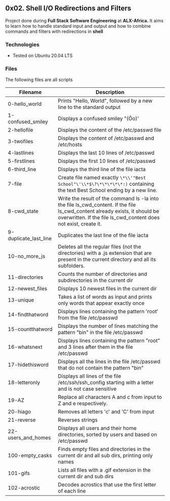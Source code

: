 ## 0x02. Shell I/O Redirections and Filters
Project done during **Full Stack Software Engineering** at **ALX-Africa.** It aims to learn how to handle standard input and output and how to combine commands and filters with redirections in **shell**

### Technologies
* Tested on Ubuntu 20.04 LTS

### Files
The following files are all scripts

|Filename   |Description   |
--- | --- 
0-hello_world | Prints "Hello, World", followed by a new line to the standard output
1-confused_smiley | Displays a confused smiley "(Ôo)'
2-hellofile | Displays the content of the /etc/passwd file
3-twofiles | Displays the content of /etc/passwd and /etc/hosts
4-lastlines | Displays the last 10 lines of /etc/passwd
5-firstlines | Displays the first 10 lines of /etc/passwd
6-third_line | Displays the third line of the file iacta
7-file | Create file named exactly `\*\\'"Best School"\'\\*$\?\*\*\*\*\*:)` containing the text Best School ending by a new line.
8-cwd_state | Write the result of the command ls -la into the file ls_cwd_content. If the file ls_cwd_content already exists, it should be overwritten. If the file ls_cwd_content does not exist, create it.
9-duplicate_last_line | Duplicates the last line of the file iacta
10-no_more_js | Deletes all the regular files (not the directories) with a .js extension that are present in the current directory and all its subfolders.
11-directories | Counts the number of directories and subdirectories in the current dir
12-newest_files | Displays 10 newest files in the current dir
13-unique | Takes a list of words as input and prints only words that appear exactly once
14-findthatword | Displays lines containing the pattern 'root' from the file /etc/passwd
15-countthatword | Displays the number of lines matching the pattern "bin" in the file /etc/passwd
16-whatsnext | Displays lines containing the pattern "root" and 3 lines after them in the file /etc/passwd
17-hidethisword | Displays all the lines in the file /etc/passwd that do not contain the pattern "bin"
18-letteronly | Displays all lines of the file /etc/ssh/ssh_config starting with a letter and is not case sensitive
19-AZ | Replace all characters A and c from input to Z and e respectively.
20-hiago | Removes all letters 'c' and 'C' from input
21-reverse | Reverses strings
22-users_and_homes | Displays all users and their home directories, sorted by users and based on /etc/passwd
100-empty_casks | Finds empty files and directories in the current dir and all sub dirs, printing only names
101-gifs | Lists all files with a .gif extension in the current dir and sub dirs
102-acrostic | Decodes acrostics that use the first letter of each line
